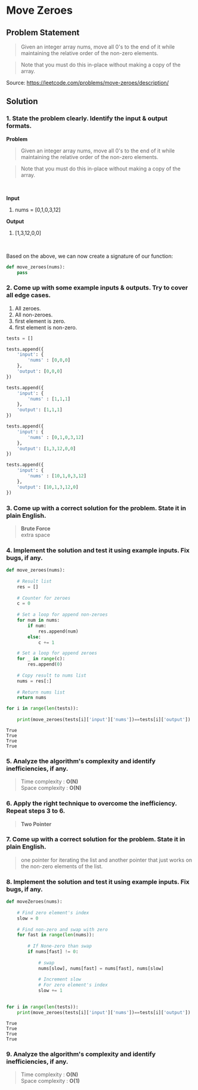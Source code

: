 # Move Zeroes

## Problem Statement


> Given an integer array nums, move all 0's to the end of it while maintaining the relative order of the non-zero elements.

> Note that you must do this in-place without making a copy of the array.


Source: https://leetcode.com/problems/move-zeroes/description/

## Solution


### 1. State the problem clearly. Identify the input & output formats.


**Problem**

> Given an integer array nums, move all 0's to the end of it while maintaining the relative order of the non-zero elements.

> Note that you must do this in-place without making a copy of the array.

<br/>


**Input**

1. nums = [0,1,0,3,12]


**Output**

1. [1,3,12,0,0]


<br/>

Based on the above, we can now create a signature of our function:


```python
def move_zeroes(nums):
    pass
```

### 2. Come up with some example inputs & outputs. Try to cover all edge cases.


1. All zeroes.
2. All non-zeroes.
3. first element is zero.
4. first element is non-zero.


```python
tests = []
```


```python
tests.append({
    'input': {
        'nums' : [0,0,0]
    },
    'output': [0,0,0]
})
```


```python
tests.append({
    'input': {
        'nums' : [1,1,1]
    },
    'output': [1,1,1]
})
```


```python
tests.append({
    'input': {
        'nums' : [0,1,0,3,12]
    },
    'output': [1,3,12,0,0]
})
```


```python
tests.append({
    'input': {
        'nums' : [10,1,0,3,12]
    },
    'output': [10,1,3,12,0]
})
```

### 3. Come up with a correct solution for the problem. State it in plain English.


> **Brute Force** <br>
> extra space

###  4. Implement the solution and test it using example inputs. Fix bugs, if any.


```python
def move_zeroes(nums):
    
    # Result list
    res = []
    
    # Counter for zeroes
    c = 0
    
    # Set a loop for append non-zeroes
    for num in nums:
        if num:
            res.append(num)
        else:
            c += 1

    # Set a loop for append zeroes
    for _ in range(c):
        res.append(0)
    
    # Copy result to nums list
    nums = res[:]
    
    # Return nums list
    return nums
```


```python
for i in range(len(tests)):
    
    print(move_zeroes(tests[i]['input']['nums'])==tests[i]['output'])
```

    True
    True
    True
    True
    

### 5. Analyze the algorithm's complexity and identify inefficiencies, if any.

> Time complexity : **O(N)** <br>
> Space complexity : **O(N)**

### 6. Apply the right technique to overcome the inefficiency. Repeat steps 3 to 6.

> **Two Pointer**

### 7. Come up with a correct solution for the problem. State it in plain English.


> one pointer for iterating the list and another pointer that just works on the non-zero elements of the list.

### 8. Implement the solution and test it using example inputs. Fix bugs, if any.


```python
def moveZeroes(nums):
    
    # Find zero element's index
    slow = 0
    
    # Find non-zero and swap with zero
    for fast in range(len(nums)):
        
        # If None-zero than swap 
        if nums[fast] != 0:
            
            # swap
            nums[slow], nums[fast] = nums[fast], nums[slow]
            
            # Increment slow
            # For zero element's index
            slow += 1
    
```


```python
for i in range(len(tests)):
    print(move_zeroes(tests[i]['input']['nums'])==tests[i]['output'])
```

    True
    True
    True
    True
    

### 9. Analyze the algorithm's complexity and identify inefficiencies, if any.

> Time complexity : **O(N)** <br>
> Space complexity : **O(1)**
